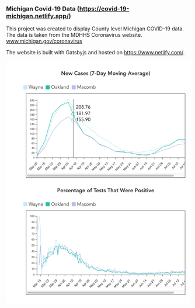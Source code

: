 ### Michigan Covid-19 Data (https://covid-19-michigan.netlify.app/)

This project was created to display County level Michigan COVID-19 data. The data is taken from the MDHHS Coronavirus website.
www.michigan.gov/coronavirus

The website is built with Gatsbyjs and hosted on https://www.netlify.com/.


![Screen Shot](https://github.com/damaneice/covid-19/blob/main/Compare%20Mockup.png?raw=true)
